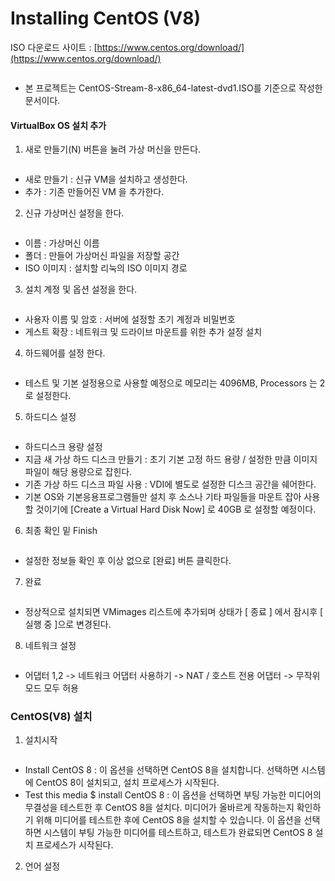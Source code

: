 # Installing CentOS (V8)

ISO 다운로드 사이트 : [https://www.centos.org/download/](https://www.centos.org/download/)

<figure><img src="../../.gitbook/assets/image (15) (1).png" alt=""><figcaption></figcaption></figure>

* 본 프로젝트는 CentOS-Stream-8-x86\_64-latest-dvd1.ISO를 기준으로 작성한 문서이다.

#### VirtualBox OS 설치 추가

1. 새로 만들기(N) 버튼을 눌려 가상 머신을 만든다.

<figure><img src="../../.gitbook/assets/image (16) (1).png" alt=""><figcaption></figcaption></figure>

* 새로 만들기 : 신규 VM을 설치하고 생성한다.
* 추가 : 기존 만들어진 VM 을 추가한다.

2. 신규 가상머신 설정을 한다.

<figure><img src="../../.gitbook/assets/image (17).png" alt=""><figcaption></figcaption></figure>

* 이름 : 가상머신 이름
* 폴더 : 만들어 가상머신 파일을 저장할 공간
* ISO 이미지 : 설치할 리눅의 ISO 이미지 경로

3. 설치 계정 및 옵션 설정을 한다.

<figure><img src="../../.gitbook/assets/image (18).png" alt=""><figcaption></figcaption></figure>

* 사용자 이름 및 암호 : 서버에 설정할 초기 계정과 비밀번호
* 게스트 확장 : 네트워크 및 드라이브 마운트를 위한 추가 설정 설치

4. 하드웨어를 설정 한다.

<figure><img src="../../.gitbook/assets/image (16).png" alt=""><figcaption></figcaption></figure>

* 테스트 및 기본 설정용으로 사용할 예정으로 메모리는 4096MB, Processors 는 2로 설정한다.

5. 하드디스 설정

<figure><img src="../../.gitbook/assets/image (1) (1).png" alt=""><figcaption></figcaption></figure>

* 하드디스크 용량 설정
* 지금 새 가상 하드 디스크 만들기 : 초기 기본 고정 하드 용량 / 설정한 만큼 이미지 파일이 해당 용량으로 잡힌다.
* 기존 가상 하드 디스크 파일 사용 : VDI에 별도로 설정한 디스크 공간을 쉐어한다.
* 기본 OS와 기본응용프로그램들만 설치 후 소스나 기타 파일들을 마운트 잡아 사용할 것이기에 \[Create a Virtual Hard Disk Now] 로 40GB 로 설정할 예정이다.

6. 최종 확인 밑 Finish

<figure><img src="../../.gitbook/assets/image (2) (1).png" alt=""><figcaption></figcaption></figure>

* 설정한 정보들 확인 후 이상 없으로 \[완료] 버튼 클릭한다.

7. 완료

<figure><img src="../../.gitbook/assets/image (3) (1).png" alt=""><figcaption></figcaption></figure>

* 정상적으로 설치되면 VMimages 리스트에 추가되며 상태가 \[ 종료 ] 에서 잠시후 \[ 실행 중 ]으로 변경된다.

8. 네트워크 설정

<figure><img src="../../.gitbook/assets/image (4) (1).png" alt=""><figcaption></figcaption></figure>

* 어댑터 1,2 -> 네트워크 어댑터 사용하기 -> NAT / 호스트 전용 어댑터 -> 무작위 모드 모두 허용

### CentOS(V8) 설치

1. 설치시작

<figure><img src="../../.gitbook/assets/image (21).png" alt=""><figcaption></figcaption></figure>

* Install CentOS 8 : 이 옵션을 선택하면 CentOS 8을 설치합니다. 선택하면 시스템에 CentOS 8이 설치되고, 설치 프로세스가 시작된다.
* Test this media $ install CentOS 8 : 이 옵션을 선택하면 부팅 가능한 미디어의 무결성을 테스트한 후 CentOS 8을 설치다. 미디어가 올바르게 작동하는지 확인하기 위해 미디어를 테스트한 후에 CentOS 8을 설치할 수 있습니다. 이 옵션을 선택하면 시스템이 부팅 가능한 미디어를 테스트하고, 테스트가 완료되면 CentOS 8 설치 프로세스가 시작된다.

2. 언어 설정

<figure><img src="../../.gitbook/assets/image (22).png" alt=""><figcaption></figcaption></figure>

<figure><img src="../../.gitbook/assets/image (23).png" alt=""><figcaption></figcaption></figure>



<figure><img src="../../.gitbook/assets/image (24).png" alt=""><figcaption></figcaption></figure>



<figure><img src="../../.gitbook/assets/image (25).png" alt=""><figcaption></figcaption></figure>



<figure><img src="../../.gitbook/assets/image (26).png" alt=""><figcaption></figcaption></figure>



<figure><img src="../../.gitbook/assets/image (27).png" alt=""><figcaption></figcaption></figure>



<figure><img src="../../.gitbook/assets/image (28).png" alt=""><figcaption></figcaption></figure>



<figure><img src="../../.gitbook/assets/image (29).png" alt=""><figcaption></figcaption></figure>



<figure><img src="../../.gitbook/assets/image (30).png" alt=""><figcaption></figcaption></figure>



<figure><img src="../../.gitbook/assets/image (31).png" alt=""><figcaption></figcaption></figure>



<figure><img src="../../.gitbook/assets/image (32).png" alt=""><figcaption></figcaption></figure>



<figure><img src="../../.gitbook/assets/image (33).png" alt=""><figcaption></figcaption></figure>

